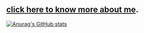 ## [click here to know more about me](https://jeffbuenx.github.io/).

[![Anurag's GitHub stats](https://github-readme-stats.vercel.app/api?username=jeffbuenx)](https://github.com/anuraghazra/github-readme-stats)
